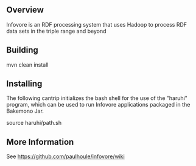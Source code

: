 Overview
--------

Infovore is an RDF processing system that uses Hadoop to process RDF data
sets in the triple range and beyond

Building
--------

mvn clean install

Installing
----------

The following cantrip initializes the bash shell for the use of the
"haruhi" program,  which can be used to run Infovore applications
packaged in the Bakemono Jar.

source haruhi/path.sh

More Information
----------------

See https://github.com/paulhoule/infovore/wiki
